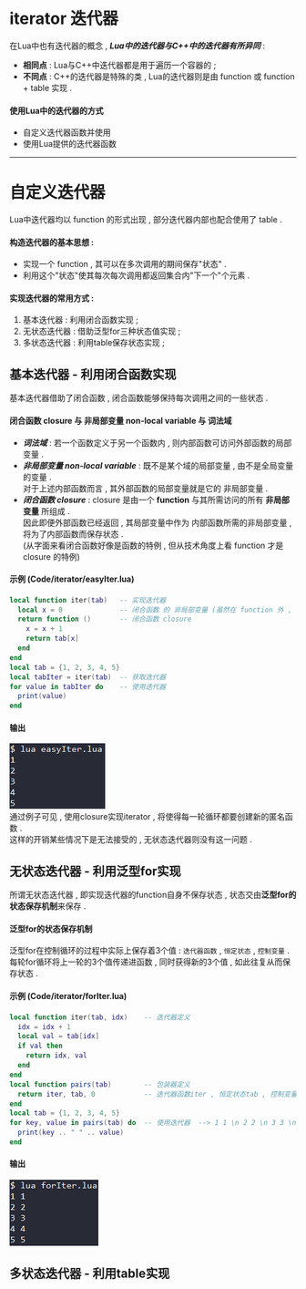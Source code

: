 
<div id="iterator"></div>

# iterator 迭代器

在Lua中也有迭代器的概念 , ***Lua中的迭代器与C++中的迭代器有所异同*** : 
- **相同点** : Lua与C++中迭代器都是用于遍历一个容器的 ; 
- **不同点** : C++的迭代器是特殊的类 , Lua的迭代器则是由 function 或 function + table 实现 .  

#### 使用Lua中的迭代器的方式
- 自定义迭代器函数并使用
- 使用Lua提供的迭代器函数

---

<div id="自定义迭代器"></div>

# 自定义迭代器

Lua中迭代器均以 function 的形式出现 , 部分迭代器内部也配合使用了 table .  

#### 构造迭代器的基本思想 : 
- 实现一个 function , 其可以在多次调用的期间保存"状态" .
- 利用这个"状态"使其每次每次调用都返回集合内"下一个"个元素 .  

#### 实现迭代器的常用方式 : 
1. 基本迭代器 : 利用闭合函数实现 ;
2. 无状态迭代器 : 借助泛型for三种状态值实现 ;
3. 多状态迭代器 : 利用table保存状态实现 ;

## 基本迭代器 - 利用闭合函数实现
基本迭代器借助了闭合函数 , 闭合函数能够保持每次调用之间的一些状态 .  

#### 闭合函数 closure 与 非局部变量 non-local variable 与 词法域
- ***词法域*** : 若一个函数定义于另一个函数内 , 则内部函数可访问外部函数的局部变量 .  
- ***非局部变量 non-local variable*** : 既不是某个域的局部变量 , 由不是全局变量的变量 .  
对于上述内部函数而言 , 其外部函数的局部变量就是它的 非局部变量 .
- ***闭合函数 closure*** : closure 是由一个 **function** 与其所需访问的所有 **非局部变量** 所组成 .  
因此即便外部函数已经返回 , 其局部变量中作为 内部函数所需的非局部变量 , 将为了内部函数而保存状态 .  
(从字面来看闭合函数好像是函数的特例 , 但从技术角度上看 function 才是 closure 的特例)
#### 示例 (Code/iterator/easyIter.lua)
```Lua
local function iter(tab)   -- 实现迭代器
  local x = 0              -- 闭合函数 的 非局部变量 (虽然在 function 外 , 但它是 closure 的一部分)
  return function ()       -- 闭合函数 closure 
    x = x + 1
    return tab[x]
  end
end
local tab = {1, 2, 3, 4, 5}
local tabIter = iter(tab)  -- 获取迭代器
for value in tabIter do    -- 使用迭代器
  print(value)
end
```
#### 输出
![4.easyIter.lua.png](../.img/4.easyIter.lua.png)  
通过例子可见 , 使用closure实现iterator , 将使得每一轮循环都要创建新的匿名函数 .  
这样的开销某些情况下是无法接受的 , 无状态迭代器则没有这一问题 . 

## 无状态迭代器 - 利用泛型for实现
所谓无状态迭代器 , 即实现迭代器的function自身不保存状态 , 状态交由**泛型for的状态保存机制**来保存 .  

#### 泛型for的状态保存机制
泛型for在控制循环的过程中实际上保存着3个值 : `迭代器函数` , `恒定状态` , `控制变量` .  
每轮for循环将上一轮的3个值传递进函数 , 同时获得新的3个值 , 如此往复从而保存状态 .  

#### 示例 (Code/iterator/forIter.lua)
```Lua
local function iter(tab, idx)    -- 迭代器定义
  idx = idx + 1
  local val = tab[idx]
  if val then
    return idx, val
  end
end
local function pairs(tab)        -- 包装器定义
  return iter, tab, 0            -- 迭代器函数iter , 恒定状态tab , 控制变量初始值0
end
local tab = {1, 2, 3, 4, 5}
for key, value in pairs(tab) do  -- 使用迭代器  --> 1 1 \n 2 2 \n 3 3 \n 4 4 \n 5 5 \n
  print(key .. " " .. value)
end
```
#### 输出
![4.forIter.lua.png](../.img/4.forIter.lua.png)

## 多状态迭代器 - 利用table实现